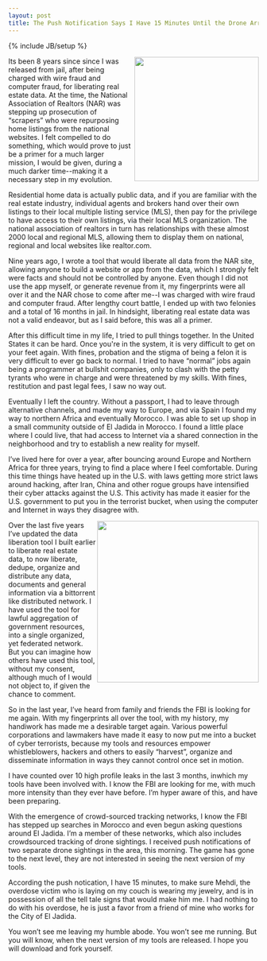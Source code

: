 ```yaml
---
layout: post
title: The Push Notification Says I Have 15 Minutes Until the Drone Arrives
---
```

{% include JB/setup %}


<p><img src="https://s3.amazonaws.com/kinlane-productions/alternate-kin-lane/reaper-drone.jpg" align="right" width="250" /></p>
<p>Its been 8 years since since I was released from jail, after being charged with wire fraud and computer fraud, for liberating real estate data. At the time, the National Association of Realtors (NAR) was stepping up prosecution of “scrapers” who were repurposing home listings from the national websites.  I felt compelled to do something, which would prove to just be a primer for a much larger mission, I would be given, during a much darker time--making it a necessary step in my evolution.</p>  

<p>Residential home data is actually public data, and if you are familiar with the real estate industry, individual agents and brokers hand over their own listings to their local multiple listing service (MLS), then pay for the privilege to have access to their own listings, via their local MLS organization.  The national association of realtors in turn has relationships with these almost 2000 local and regional MLS, allowing them to display them on national, regional and local websites like realtor.com.</p>  

<p>Nine years ago, I wrote a tool that would liberate all data from the NAR site, allowing anyone to build a website or app from the data, which I strongly felt were facts and should not be controlled by anyone.  Even though I did not use the app myself, or generate revenue from it, my fingerprints were all over it and the NAR chose to come after me--I was charged with wire fraud and computer fraud.  After lengthy court battle, I ended up with two felonies and a total of  16 months in jail.  In hindsight, liberating real estate data was not a valid endeavor, but as I said before, this was all a primer.</p>    

<p>After this difficult time in my life, I tried to pull things together.  In the United States it can be  hard.  Once you're in the system, it is very difficult to get on your feet again. With fines, probation and the stigma of being a felon it is very difficult to ever go back to normal.  I tried to have “normal” jobs again being a programmer at bullshit companies, only to clash with the petty tyrants who were in charge and were threatened by my skills.  With fines, restitution and past legal fees, I saw no way out.</p>    

<p>Eventually I left the country.  Without a passport, I had to leave through alternative channels, and made my way to Europe, and via Spain I found my way to northern Africa and eventually Morocco.  I was able to set up shop in a small community outside of El Jadida in Morocco.  I found a little place where I could live, that had access to Internet via a shared connection in the neighborhood and try to establish a new reality for myself.</p>  

<p>I’ve lived here for over a year, after bouncing around Europe and Northern Africa for three years, trying to find a place where I feel comfortable.  During this time things have heated up in the U.S. with laws getting more strict laws around hacking, after Iran, China and other rogue groups have intensified their cyber attacks against the U.S.  This activity has made it easier for the U.S. government to put you in the terrorist bucket, when using the computer and Internet in ways they disagree with.</p>    

<p><img src="https://s3.amazonaws.com/kinlane-productions/alternate-kin-lane/house-morocco.jpg" align="right" width="325" /></p>

<p>Over the last five years I’ve updated the data liberation tool I built earlier to liberate real estate data, to now liberate, dedupe, organize and distribute any data, documents and general information via a bittorrent like distributed network.  I have used the tool for lawful aggregation of government resources, into a single organized, yet federated network.  But you can imagine how others have used this tool, without my consent, although much of I would not object to, if given the chance to comment.</p>  

<p>So in the last year, I’ve heard from family and friends the FBI is looking for me again.  With my fingerprints all over the tool, with my history, my handiwork has made me a desirable target again.   Various powerful corporations and lawmakers have made it easy to now put me into a bucket of cyber terrorists, because my tools and resources empower whistleblowers, hackers and others to easily “harvest”, organize and disseminate information in ways they cannot control once set in motion.</p>    

<p>I have counted over 10 high profile leaks in the last 3 months, inwhich my tools have been involved with.  I know the FBI are looking for me, with much more intensity than they ever have before.  I’m hyper aware of this, and have been preparing.</p>    

<p>With the emergence of crowd-sourced tracking networks, I know the FBI has stepped up searches in Morocco and even begun asking questions around El Jadida.  I’m a member of these networks, which also includes crowdsourced tracking of drone sightings.  I received push notifications of two separate drone sightings in the area, this morning.  The game has gone to the next level, they are not interested in seeing the next version of my tools.</p>    

<p>According the push notication, I have 15 minutes, to make sure Mehdi, the overdose victim who is laying on my couch is wearing my jewelry, and is in possession of all the tell tale signs that would make him me.  I had nothing to do with his overdose, he is just a favor from a friend of mine who works for the City of El Jadida.</p>     

<p>You won’t see me leaving my humble abode.  You won’t see me running.  But you will know, when the next version of my tools are released.  I hope you will download and fork yourself.</p>  
